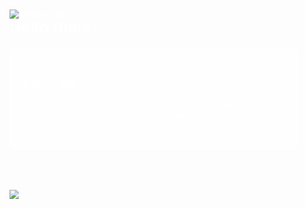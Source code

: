 <!DOCTYPE html>
<html lang="en">
<head>
    <meta charset="UTF-8">
    <meta name="viewport" content="width=device-width, initial-scale=1.0">
</head>
<body style="font-family: Arial, sans-serif; background-image: url('https://images.pond5.com/space-cartoon-animated-background-footage-075133825_iconl.jpeg'); background-size: cover; background-position: center; color: #fff; padding: 20px;">
    <img src="https://images.squarespace-cdn.com/content/v1/552186b6e4b0bf692316f9d2/1540964677071-DPBV1UB4OD5PUFNT4L79/final.gif" alt="Welcome GIF">
    <h1 style="margin-top: 0;">Hello <em>there!</em></h1>
    <div class="about-box" style="background-color: rgba(255, 255, 255, 0.3); padding: 20px; border-radius: 10px; border: 2px solid #fff; margin-bottom: 20px;">
        <h2>About Me</h2>
        <p>My name is Prerna. I'm an economics honors graduate with expertise in Python and SQL. I'm passionate about coding and always eager to learn new technologies.</p>
    </div>
    <hr style="border: 0; height: 1px; background: #fff; margin: 20px 0;">
    </div>
    <hr style="border: 0; height: 1px; background: #fff; margin: 10px 0;">
    <img src="https://static-00.iconduck.com/assets.00/logo-python-icon-506x512-t38ct41x.png" style="margin-top: 20px;">
</body>
</html>




